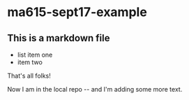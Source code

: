 # ma615-sept17-example

## This is a markdown file
- list item one
- item two

That's all folks!

Now I am in the local repo -- and I'm adding some more text.